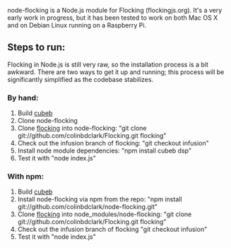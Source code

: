 node-flocking is a Node.js module for Flocking (flockingjs.org). It's a very early work in progress, but it has been tested to work on both Mac OS X and on Debian Linux running on a Raspberry Pi.

Steps to run:
-------------

Flocking in Node.js is still very raw, so the installation process is a bit awkward. There are two ways to get it up and running; this process will be significantly simplified as the codebase stabilizes.

### By hand:
1. Build [cubeb](https://github.com/kinetiknz/cubeb)
2. Clone node-flocking
3. Clone [flocking](https://github.com/colinbdclark/Flocking) into node-flocking: "git clone git://github.com/colinbdclark/Flocking.git flocking"
4. Check out the infusion branch of flocking: "git checkout infusion" 
5. Install node module dependencies: "npm install cubeb dsp"
6. Test it with "node index.js"

### With npm:
1. Build [cubeb](https://github.com/kinetiknz/cubeb)
2. Install node-flocking via npm from the repo: "npm install git://github.com/colinbdclark/node-flocking.git"
3. Clone [flocking](https://github.com/colinbdclark/Flocking) into node_modules/node-flocking: "git clone git://github.com/colinbdclark/Flocking.git flocking"
4. Check out the infusion branch of flocking "git checkout infusion"
5. Test it with "node index.js"
